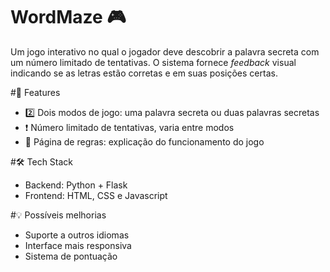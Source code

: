 # WordMaze 🎮
Um jogo interativo no qual o jogador deve descobrir a palavra secreta com um número limitado de tentativas. O sistema fornece _feedback_ visual indicando se as letras estão corretas e em suas posições certas.

#📌 Features
- 2️⃣ Dois modos de jogo: uma palavra secreta ou duas palavras secretas
- ❗ Número limitado de tentativas, varia entre modos
- 📖 Página de regras: explicação do funcionamento do jogo

#🛠️ Tech Stack
- Backend: Python + Flask
- Frontend: HTML, CSS e Javascript

#💡 Possíveis melhorias
- Suporte a outros idiomas
- Interface mais responsiva
- Sistema de pontuação
